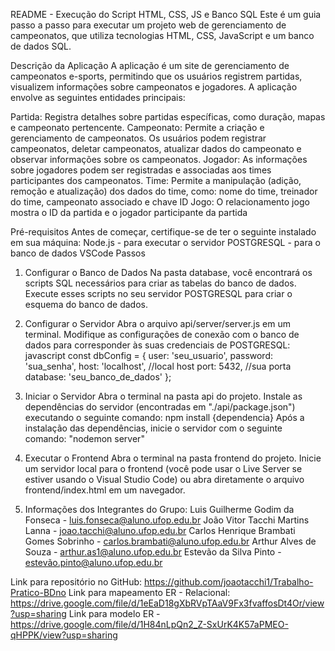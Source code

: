 README - Execução do Script HTML, CSS, JS e Banco SQL
Este é um guia passo a passo para executar um projeto web de gerenciamento de campeonatos, que utiliza tecnologias HTML, CSS, JavaScript e um banco de dados SQL.

Descrição da Aplicação
A aplicação é um site de gerenciamento de campeonatos e-sports, permitindo que os usuários registrem partidas, visualizem informações sobre campeonatos e jogadores.
A aplicação envolve as seguintes entidades principais:

Partida: Registra detalhes sobre partidas específicas, como duração, mapas e campeonato pertencente.
Campeonato: Permite a criação e gerenciamento de campeonatos. Os usuários podem registrar campeonatos, deletar campeonatos, atualizar dados do campeonato e observar informações sobre os campeonatos.
Jogador: As informações sobre jogadores podem ser registradas e associadas aos times participantes dos campeonatos.
Time: Permite a manipulação (adição, remoção e atualização) dos dados do time, como: nome do time, treinador do time, campeonato associado e chave ID
Jogo: O relacionamento jogo mostra o ID da partida e o jogador participante da partida

Pré-requisitos
Antes de começar, certifique-se de ter o seguinte instalado em sua máquina:
Node.js - para executar o servidor
POSTGRESQL - para o banco de dados
VSCode
Passos
1. Configurar o Banco de Dados
Na pasta database, você encontrará os scripts SQL necessários para criar as tabelas do banco de dados. Execute esses scripts no seu servidor POSTGRESQL para criar o esquema do banco de dados.

2. Configurar o Servidor
Abra o arquivo api/server/server.js em um terminal.
Modifique as configurações de conexão com o banco de dados para corresponder às suas credenciais de POSTGRESQL:
javascript
const dbConfig = {
  user: 'seu_usuario', 
  password: 'sua_senha',
  host: 'localhost', //local host
  port: 5432, //sua porta
  database: 'seu_banco_de_dados'
};

3. Iniciar o Servidor
Abra o terminal na pasta api do projeto.
Instale as dependências do servidor (encontradas em "./api/package.json") executando o seguinte comando:
npm install {dependencia}
Após a instalação das dependências, inicie o servidor com o seguinte comando:
"nodemon server"


4. Executar o Frontend
Abra o terminal na pasta frontend do projeto.
Inicie um servidor local para o frontend (você pode usar o Live Server se estiver usando o Visual Studio Code) ou abra diretamente o arquivo frontend/index.html em um navegador.

5. Informações dos Integrantes do Grupo:
Luis Guilherme Godim da Fonseca - luis.fonseca@aluno.ufop.edu.br
João Vitor Tacchi Martins Lanna - joao.tacchi@aluno.ufop.edu.br
Carlos Henrique Brambati Gomes Sobrinho - carlos.brambati@aluno.ufop.edu.br
Arthur Alves de Souza - arthur.as1@aluno.ufop.edu.br
Estevão da Silva Pinto - estevão.pinto@aluno.ufop.edu.br

Link para repositório no GitHub: https://github.com/joaotacchi1/Trabalho-Pratico-BDno
Link para mapeamento ER - Relacional: https://drive.google.com/file/d/1eEaD18gXbRVpTAaV9Fx3fvaffosDt4Or/view?usp=sharing
Link para modelo ER - https://drive.google.com/file/d/1H84nLpQn2_Z-SxUrK4K57aPMEO-qHPPK/view?usp=sharing
